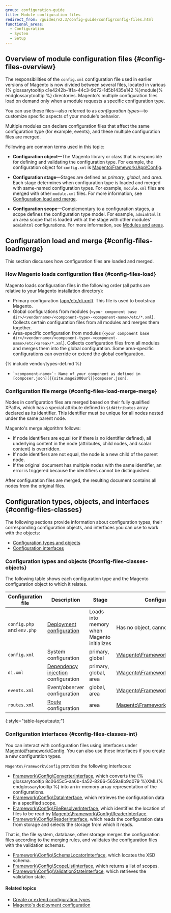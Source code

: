 ```yaml
---
group: configuration-guide
title: Module configuration files
redirect_from: /guides/v2.3/config-guide/config/config-files.html
functional_areas:
  - Configuration
  - System
  - Setup
---
```


## Overview of module configuration files {#config-files-overview}

The responsibilities of the `config.xml` configuration file used in earlier versions of Magento is now divided between several files, located in various {% glossarytooltip c1e4242b-1f1a-44c3-9d72-1d5b1435e142 %}module{% endglossarytooltip %} directories. Magento's multiple configuration files load on demand only when a module requests a specific configuration type.

You can use these files—also referred to as _configuration types_—to customize specific aspects of your module's behavior.

Multiple modules can declare configuration files that affect the same configuration type (for example, events), and these multiple configuration files are merged.

Following are common terms used in this topic:

* **Configuration object**—The Magento library or class that is responsible for defining and validating the configuration type. For example, the configuration object for <code>config.xml</code> is [Magento\\Framework\\App\\Config]({{site.mage2000url}}lib/internal/Magento/Framework/App/Config.php).

* **Configuration stage**—Stages are defined as _primary_, _global_, and _area_. Each stage determines when configuration type is loaded and merged with same-named configuration types. For example, `module.xml` files are merged with other `module.xml` files. For more information, see [Configuration load and merge](#config-files-loadmerge).

* **Configuration scope**—Complementary to a configuration stages, a scope defines the configuration type model. For example, `adminhtml` is an area scope that is loaded with at the stage with other modules' `adminhtml` configurations. For more information, see [Modules and areas]({{page.baseurl}}/architecture/components/modules/areas.html).

## Configuration load and merge {#config-files-loadmerge}

This section discusses how configuration files are loaded and merged.

### How Magento loads configuration files {#config-files-load}

Magento loads configuration files in the following order (all paths are relative to your Magento installation directory):

* Primary configuration ([app/etc/di.xml]({{site.mage2000url}}app/etc/di.xml)). This file is used to bootstrap Magento.
* Global configurations from modules (`<your component base dir>/<vendorname>/<component-type>-<component-name>/etc/*.xml`). Collects certain configuration files from all modules and merges them together.
* Area-specific configuration from modules (`<your component base dir>/<vendorname>/<component-type>-<component-name>/etc/<area>/*.xml`). Collects configuration files from all modules and merges them into the global configuration. Some area-specific configurations can override or extend the global configuration.

{% include vendor/types-def.md %}

* ```
  `<component-name>`: Name of your component as defined in [composer.json]({{site.mage2000url}}composer.json).
  ```

### Configuration file merge {#config-files-load-merge-merge}

Nodes in configuration files are merged based on their fully qualified XPaths, which has a special attribute defined in `$idAttributes` array declared as its identifier. This identifier must be unique for all nodes nested under the same parent node.

Magento's merge algorithm follows:

* If node identifiers are equal (or if there is no identifier defined), all underlying content in the node (attributes, child nodes, and scalar content) is overridden.
* If node identifiers are not equal, the node is a new child of the parent node.
* If the original document has multiple nodes with the same identifier, an error is triggered because the identifiers cannot be distinguished.

After configuration files are merged, the resulting document contains all nodes from the original files.

## Configuration types, objects, and interfaces {#config-files-classes}

The following sections provide information about configuration types, their corresponding configuration objects, and interfaces you can use to work with the objects:

* [Configuration types and objects](#config-files-classes-objects)
* [Configuration interfaces](#config-files-classes-int)

### Configuration types and objects {#config-files-classes-objects}

The following table shows each configuration type and the Magento configuration object to which it relates.

| Configuration file         | Description                                                                                                          | Stage                                      | Configuration object                                                                                                              |
| -------------------------- | -------------------------------------------------------------------------------------------------------------------- | ------------------------------------------ | --------------------------------------------------------------------------------------------------------------------------------- |
| `config.php` and `env.php` | [Deployment configuration]({{page.baseurl}}/configure/magento-configuration-files/deployment.html)                   | Loads into memory when Magento initializes | Has no object, cannot be customized                                                                                               |
| `config.xml`               | System configuration                                                                                                 | primary, global                            | [\\Magento\\Framework\\App\\Config]({{site.mage2000url}}lib/internal/Magento/Framework/App/Config.php)                            |
| `di.xml`                   | [Dependency injection]({{page.baseurl}}/extension-development/core-concepts/dependency-injection.html) configuration | primary, global, area                      | [\\Magento\\Framework\\ObjectManager\\Config]({{site.mage2000url}}lib/internal/Magento/Framework/ObjectManager/Config/Config.php) |
| `events.xml`               | Event/observer configuration                                                                                         | global, area                               | [\\Magento\\Framework\\Event]({{site.mage2000url}}lib/internal/Magento/Framework/Event.php)                                       |
| `routes.xml`               | [Route]({{page.baseurl}}/extension-development/core-concepts/routing.html) configuration                             | area                                       | [Magento\\Framework\\App\\Route\\Config]({{site.mage2000url}}lib/internal/Magento/Framework/App/Route/Config.php)                 |

{:style="table-layout:auto;"}

### Configuration interfaces {#config-files-classes-int}

You can interact with configuration files using interfaces under [Magento\\Framework\\Config]({{site.mage2000url}}lib/internal/Magento/Framework/Config). You can also use these interfaces if you create a new configuration types.

`Magento\Framework\Config` provides the following interfaces:

* [Framework\\Config\\ConverterInterface]({{site.mage2000url}}lib/internal/Magento/Framework/Config/ConverterInterface.php), which converts the {% glossarytooltip 8c0645c5-aa6b-4a52-8266-5659a8b9d079 %}XML{% endglossarytooltip %} into an in-memory array representation of the configurations.
* [Framework\\Config\\DataInterface]({{site.mage2000url}}lib/internal/Magento/Framework/Config/DataInterface.php), which retrieves the configuration data in a specified scope.
* [Framework\\Config\\FileResolverInterface]({{site.mage2000url}}lib/internal/Magento/Framework/Config/FileResolverInterface.php), which identifies the location of files to be read by [Magento\\Framework\\Config\\ReaderInterface]({{site.mage2000url}}lib/internal/Magento/Framework/Config/ReaderInterface.php).
* [Framework\\Config\\ReaderInterface]({{site.mage2000url}}lib/internal/Magento/Framework/Config/ReaderInterface.php), which reads the configuration data from storage and selects the storage from which it reads.

That is, the file system, database, other storage merges the configuration files according to the merging rules, and validates the configuration files with the validation schemas.

* [Framework\\Config\\SchemaLocatorInterface]({{site.mage2000url}}lib/internal/Magento/Framework/Config/SchemaLocatorInterface.php), which locates the XSD schema.
* [Framework\\Config\\ScopeListInterface]({{site.mage2000url}}lib/internal/Magento/Framework/Config/ScopeListInterface.php), which returns a list of scopes.
* [Framework\\Config\\ValidationStateInterface]({{site.mage2000url}}lib/internal/Magento/Framework/Config/ValidationStateInterface.php), which retrieves the validation state.

#### Related topics

* [Create or extend configuration types]({{page.baseurl}}/configure/magento-configuration-files/create-extend-types.html)
* [Magento's deployment configuration]({{page.baseurl}}/configure/magento-configuration-files/deployment.html)

